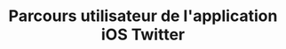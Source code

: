 ---
layout: inspirer-parcours-apps-scenarios_index
title: Parcours utilisateur de l'application iOS Twitter
tags: parcours-apps-ios-twitter
permalink: /inspiration/parcours-apps-ios/twitter/
intro:
text-twtr: En train d'explorer le parcours utilisateur de l'application iOS Twitter by @MagDuWebdesign
current_nav: all
---